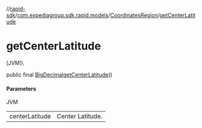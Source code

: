 //[rapid-sdk](../../../index.md)/[com.expediagroup.sdk.rapid.models](../index.md)/[CoordinatesRegion](index.md)/[getCenterLatitude](get-center-latitude.md)

# getCenterLatitude

[JVM]\

public final [BigDecimal](https://docs.oracle.com/javase/8/docs/api/java/math/BigDecimal.html)[getCenterLatitude](get-center-latitude.md)()

#### Parameters

JVM

| | |
|---|---|
| centerLatitude | Center Latitude. |
